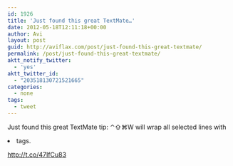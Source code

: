 ```yaml
---
id: 1926
title: 'Just found this great TextMate…'
date: 2012-05-18T12:11:18+00:00
author: Avi
layout: post
guid: http://aviflax.com/post/just-found-this-great-textmate/
permalink: /post/just-found-this-great-textmate/
aktt_notify_twitter:
  - 'yes'
aktt_twitter_id:
  - "203518130721521665"
categories:
  - none
tags:
  - tweet
---
```

Just found this great TextMate tip: ⌃⇧⌘W will wrap all selected lines with <li> tags.

<a href="http://t.co/47IfCu83" rel="nofollow">http://t.co/47IfCu83</a>